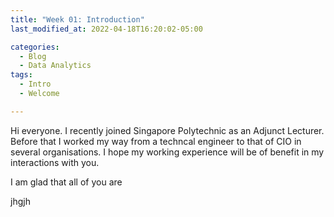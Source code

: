 ```yaml
---
title: "Week 01: Introduction"
last_modified_at: 2022-04-18T16:20:02-05:00

categories:
  - Blog
  - Data Analytics
tags:
  - Intro
  - Welcome

---
```


Hi everyone. I recently joined Singapore Polytechnic as an Adjunct Lecturer. Before that I worked my way from a techncal engineer to that of CIO in several organisations. I hope my working experience will be of benefit in my interactions with you.

I am glad that all of you are 

jhgjh


